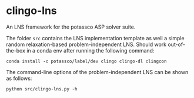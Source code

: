 # clingo-lns

An LNS framework for the potassco ASP solver suite.

The folder `src` contains the LNS implementation template as well a simple random relaxation-based problem-independent LNS. 
Should work out-of-the-box in a conda env after running the following command:
```
conda install -c potassco/label/dev clingo clingo-dl clingcon
```

The command-line options of the problem-independent LNS can be shown as follows:
```
python src/clingo-lns.py -h
```